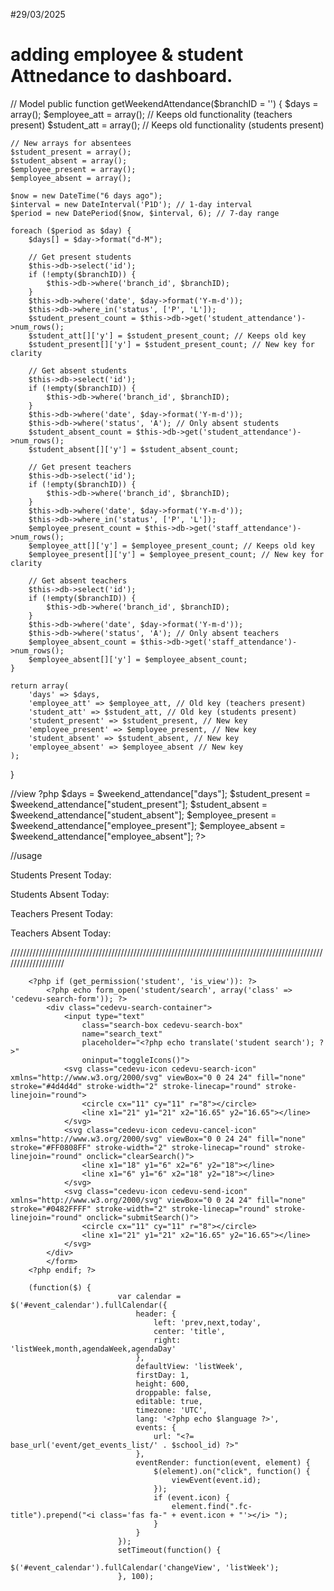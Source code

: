 #29/03/2025
# adding employee & student Attnedance to dashboard. 
// Model
public function getWeekendAttendance($branchID = '')
{
    $days = array();
    $employee_att = array(); // Keeps old functionality (teachers present)
    $student_att = array(); // Keeps old functionality (students present)

    // New arrays for absentees
    $student_present = array();
    $student_absent = array();
    $employee_present = array();
    $employee_absent = array();

    $now = new DateTime("6 days ago");
    $interval = new DateInterval('P1D'); // 1-day interval
    $period = new DatePeriod($now, $interval, 6); // 7-day range

    foreach ($period as $day) {
        $days[] = $day->format("d-M");

        // Get present students
        $this->db->select('id');
        if (!empty($branchID)) {
            $this->db->where('branch_id', $branchID);
        }
        $this->db->where('date', $day->format('Y-m-d'));
        $this->db->where_in('status', ['P', 'L']);
        $student_present_count = $this->db->get('student_attendance')->num_rows();
        $student_att[]['y'] = $student_present_count; // Keeps old key
        $student_present[]['y'] = $student_present_count; // New key for clarity

        // Get absent students
        $this->db->select('id');
        if (!empty($branchID)) {
            $this->db->where('branch_id', $branchID);
        }
        $this->db->where('date', $day->format('Y-m-d'));
        $this->db->where('status', 'A'); // Only absent students
        $student_absent_count = $this->db->get('student_attendance')->num_rows();
        $student_absent[]['y'] = $student_absent_count;

        // Get present teachers
        $this->db->select('id');
        if (!empty($branchID)) {
            $this->db->where('branch_id', $branchID);
        }
        $this->db->where('date', $day->format('Y-m-d'));
        $this->db->where_in('status', ['P', 'L']);
        $employee_present_count = $this->db->get('staff_attendance')->num_rows();
        $employee_att[]['y'] = $employee_present_count; // Keeps old key
        $employee_present[]['y'] = $employee_present_count; // New key for clarity

        // Get absent teachers
        $this->db->select('id');
        if (!empty($branchID)) {
            $this->db->where('branch_id', $branchID);
        }
        $this->db->where('date', $day->format('Y-m-d'));
        $this->db->where('status', 'A'); // Only absent teachers
        $employee_absent_count = $this->db->get('staff_attendance')->num_rows();
        $employee_absent[]['y'] = $employee_absent_count;
    }

    return array(
        'days' => $days,
        'employee_att' => $employee_att, // Old key (teachers present)
        'student_att' => $student_att, // Old key (students present)
        'student_present' => $student_present, // New key
        'employee_present' => $employee_present, // New key
        'student_absent' => $student_absent, // New key
        'employee_absent' => $employee_absent // New key
    );
}

//view 
?php
$days = $weekend_attendance["days"];
$student_present = $weekend_attendance["student_present"];
$student_absent = $weekend_attendance["student_absent"];
$employee_present = $weekend_attendance["employee_present"];
$employee_absent = $weekend_attendance["employee_absent"];
?>

//usage 
<p>Students Present Today: <span><?php echo end($student_present)['y']; ?></span></p>
<p>Students Absent Today: <span><?php echo end($student_absent)['y']; ?></span></p>
<p>Teachers Present Today: <span><?php echo end($employee_present)['y']; ?></span></p>
<p>Teachers Absent Today: <span><?php echo end($employee_absent)['y']; ?></span></p>
////////////////////////////////////////////////////////////////////////////////////////////////////////////////////

<!--Revised Desktop search bar -->
        <?php if (get_permission('student', 'is_view')): ?>
            <?php echo form_open('student/search', array('class' => 'cedevu-search-form')); ?>
            <div class="cedevu-search-container">
                <input type="text"
                    class="search-box cedevu-search-box"
                    name="search_text"
                    placeholder="<?php echo translate('student search'); ?>"
                    oninput="toggleIcons()">
                <svg class="cedevu-icon cedevu-search-icon" xmlns="http://www.w3.org/2000/svg" viewBox="0 0 24 24" fill="none" stroke="#4d4d4d" stroke-width="2" stroke-linecap="round" stroke-linejoin="round">
                    <circle cx="11" cy="11" r="8"></circle>
                    <line x1="21" y1="21" x2="16.65" y2="16.65"></line>
                </svg>
                <svg class="cedevu-icon cedevu-cancel-icon" xmlns="http://www.w3.org/2000/svg" viewBox="0 0 24 24" fill="none" stroke="#FF0808FF" stroke-width="2" stroke-linecap="round" stroke-linejoin="round" onclick="clearSearch()">
                    <line x1="18" y1="6" x2="6" y2="18"></line>
                    <line x1="6" y1="6" x2="18" y2="18"></line>
                </svg>
                <svg class="cedevu-icon cedevu-send-icon" xmlns="http://www.w3.org/2000/svg" viewBox="0 0 24 24" fill="none" stroke="#0482FFFF" stroke-width="2" stroke-linecap="round" stroke-linejoin="round" onclick="submitSearch()">
                    <circle cx="11" cy="11" r="8"></circle>
                    <line x1="21" y1="21" x2="16.65" y2="16.65"></line>
                </svg>
            </div>
            </form>
        <?php endif; ?>



<!--Change calender View to list  -->
        
        (function($) {
                            var calendar = $('#event_calendar').fullCalendar({
                                header: {
                                    left: 'prev,next,today',
                                    center: 'title',
                                    right: 'listWeek,month,agendaWeek,agendaDay'
                                },
                                defaultView: 'listWeek', 
                                firstDay: 1,
                                height: 600,
                                droppable: false,
                                editable: true,
                                timezone: 'UTC',
                                lang: '<?php echo $language ?>',
                                events: {
                                    url: "<?= base_url('event/get_events_list/' . $school_id) ?>"
                                },
                                eventRender: function(event, element) {
                                    $(element).on("click", function() {
                                        viewEvent(event.id);
                                    });
                                    if (event.icon) {
                                        element.find(".fc-title").prepend("<i class='fas fa-" + event.icon + "'></i> ");
                                    }
                                }
                            });
                            setTimeout(function() {
                                $('#event_calendar').fullCalendar('changeView', 'listWeek');
                            }, 100);
